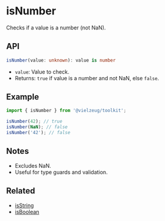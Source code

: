 # isNumber

Checks if a value is a number (not NaN).

## API

```ts
isNumber(value: unknown): value is number
```

- `value`: Value to check.
- Returns: `true` if value is a number and not NaN, else `false`.

## Example

```ts
import { isNumber } from '@vielzeug/toolkit';

isNumber(42); // true
isNumber(NaN); // false
isNumber('42'); // false
```

## Notes

- Excludes NaN.
- Useful for type guards and validation.

## Related

- [isString](./isString.md)
- [isBoolean](./isBoolean.md)
